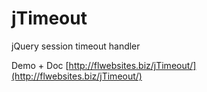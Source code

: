 # jTimeout
jQuery session timeout handler

Demo + Doc 
[http://flwebsites.biz/jTimeout/](http://flwebsites.biz/jTimeout/)
